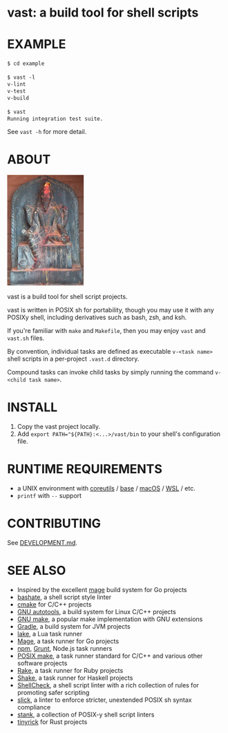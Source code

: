 # vast: a build tool for shell scripts

# EXAMPLE

```console
$ cd example

$ vast -l
v-lint
v-test
v-build

$ vast
Running integration test suite.
```

See `vast -h` for more detail.

# ABOUT

![Vishvakarma the all-architect](https://raw.githubusercontent.com/mcandre/vast/master/vast.jpg)

vast is a build tool for shell script projects.

vast is written in POSIX sh for portability, though you may use it with any POSIXy shell, including derivatives such as bash, zsh, and ksh.

If you're familiar with `make` and `Makefile`, then you may enjoy `vast` and `vast.sh` files.

By convention, individual tasks are defined as executable `v-<task name>` shell scripts in a per-project `.vast.d` directory.

Compound tasks can invoke child tasks by simply running the command `v-<child task name>`.

# INSTALL

1. Copy the vast project locally.
2. Add `export PATH="${PATH}:<...>/vast/bin` to your shell's configuration file.

# RUNTIME REQUIREMENTS

* a UNIX environment with [coreutils](https://www.gnu.org/software/coreutils/) / [base](http://ftp.freebsd.org/pub/FreeBSD/releases/) / [macOS](https://www.apple.com/macos) / [WSL](https://learn.microsoft.com/en-us/windows/wsl/install) / etc.
* `printf` with `--` support

# CONTRIBUTING

See [DEVELOPMENT.md](DEVELOPMENT.md).

# SEE ALSO

* Inspired by the excellent [mage](https://magefile.org/) build system for Go projects
* [bashate](https://github.com/openstack/bashate), a shell script style linter
* [cmake](https://cmake.org/) for C/C++ projects
* [GNU autotools](https://www.gnu.org/software/automake/manual/html_node/Autotools-Introduction.html), a build system for Linux C/C++ projects
* [GNU make](https://www.gnu.org/software/make/), a popular make implementation with GNU extensions
* [Gradle](https://gradle.org/), a build system for JVM projects
* [lake](https://luarocks.org/modules/steved/lake), a Lua task runner
* [Mage](https://magefile.org/), a task runner for Go projects
* [npm](https://www.npmjs.com/), [Grunt](https://gruntjs.com/), Node.js task runners
* [POSIX make](https://pubs.opengroup.org/onlinepubs/009695299/utilities/make.html), a task runner standard for C/C++ and various other software projects
* [Rake](https://ruby.github.io/rake/), a task runner for Ruby projects
* [Shake](https://shakebuild.com/), a task runner for Haskell projects
* [ShellCheck](https://www.shellcheck.net/), a shell script linter with a rich collection of rules for promoting safer scripting
* [slick](https://github.com/mcandre/slick), a linter to enforce stricter, unextended POSIX sh syntax compliance
* [stank](https://github.com/mcandre/stank), a collection of POSIX-y shell script linters
* [tinyrick](https://github.com/mcandre/tinyrick) for Rust projects
